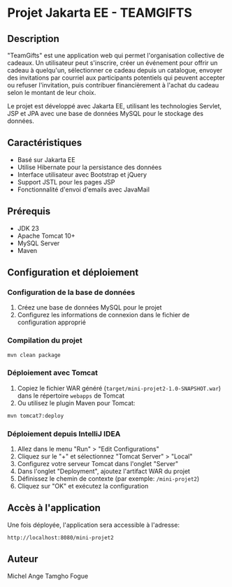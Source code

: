 # Projet Jakarta EE - TEAMGIFTS

## Description

"TeamGifts" est une application web qui permet l'organisation collective de cadeaux. Un utilisateur peut s'inscrire, créer un événement pour offrir un cadeau à quelqu'un, sélectionner ce cadeau depuis un catalogue, envoyer des invitations par courriel aux participants potentiels qui peuvent accepter ou refuser l'invitation, puis contribuer financièrement à l'achat du cadeau selon le montant de leur choix.

Le projet est développé avec Jakarta EE, utilisant les technologies Servlet, JSP et JPA avec une base de données MySQL pour le stockage des données.

## Caractéristiques

- Basé sur Jakarta EE
- Utilise Hibernate pour la persistance des données
- Interface utilisateur avec Bootstrap et jQuery
- Support JSTL pour les pages JSP
- Fonctionnalité d'envoi d'emails avec JavaMail

## Prérequis

- JDK 23
- Apache Tomcat 10+
- MySQL Server
- Maven

## Configuration et déploiement

### Configuration de la base de données

1. Créez une base de données MySQL pour le projet
2. Configurez les informations de connexion dans le fichier de configuration approprié

### Compilation du projet

```bash
mvn clean package
```

### Déploiement avec Tomcat

1. Copiez le fichier WAR généré (`target/mini-projet2-1.0-SNAPSHOT.war`) dans le répertoire `webapps` de Tomcat
2. Ou utilisez le plugin Maven pour Tomcat:

```bash
mvn tomcat7:deploy
```

### Déploiement depuis IntelliJ IDEA

1. Allez dans le menu "Run" > "Edit Configurations"
2. Cliquez sur le "+" et sélectionnez "Tomcat Server" > "Local"
3. Configurez votre serveur Tomcat dans l'onglet "Server"
4. Dans l'onglet "Deployment", ajoutez l'artifact WAR du projet
5. Définissez le chemin de contexte (par exemple: `/mini-projet2`)
6. Cliquez sur "OK" et exécutez la configuration

## Accès à l'application

Une fois déployée, l'application sera accessible à l'adresse:

```
http://localhost:8080/mini-projet2
```

## Auteur

Michel Ange Tamgho Fogue
